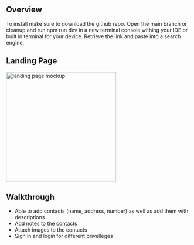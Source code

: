 ## Overview
To install make sure to download the github repo. Open the main branch or cleanup and run npm run dev in a new terminal console withing your IDE or built in terminal for your device. Retrieve the link and paste into a search engine.

## Landing Page

<img src="images/i-Companion-Landing-Page.png" alt="landing page mockup" width="300">

## Walkthrough

- Able to add contacts (name, address, number) as well as add them with descriptions
- Add notes to the contacts
- Attach images to the contacts
- Sign in and login for different privelleges
